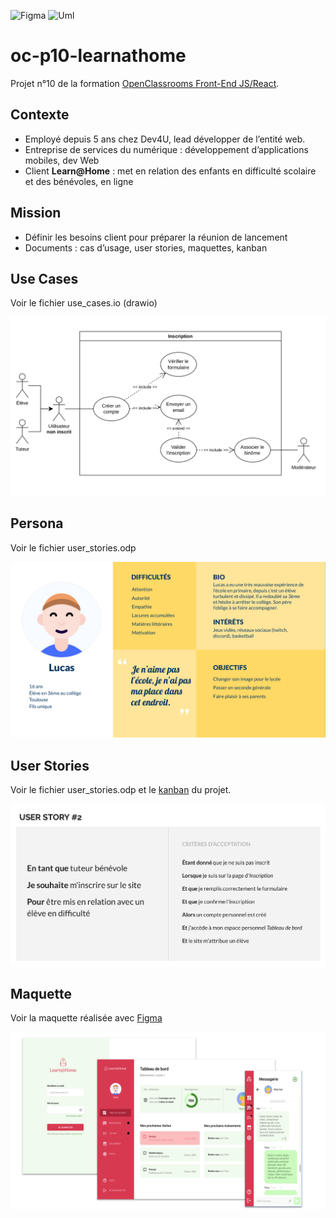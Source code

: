 ![Figma](https://img.shields.io/badge/Figma-383838?logo=figma) 
![Uml](https://img.shields.io/badge/UML-f2f2f2?)

# oc-p10-learnathome
Projet n°10 de la formation [OpenClassrooms Front-End JS/React](https://openclassrooms.com/fr/paths/516-developpeur-dapplication-javascript-react).

## Contexte
- Employé depuis 5 ans chez Dev4U, lead développer de l’entité web.
- Entreprise de services du numérique : développement d’applications mobiles, dev Web
- Client **Learn@Home** : met en relation des enfants en difficulté scolaire et des bénévoles, en ligne

## Mission
- Définir les besoins client pour préparer la réunion de lancement
- Documents : cas d’usage, user stories, maquettes, kanban


## Use Cases
Voir le fichier use_cases.io (drawio)

![Use Cases](images/use_cases.png)

## Persona
Voir le fichier user_stories.odp

![Persona](images/persona.png)

## User Stories
Voir le fichier user_stories.odp et le [kanban](https://github.com/users/jeromeabel/projects/1) du projet.

![User Stories](images/user_story.png)

## Maquette
Voir la maquette réalisée avec [Figma](https://www.figma.com/file/7b9KuU85XksOOEYOlMXto8/Maquette-Learn%40Home?node-id=3-2&t=RAjBGTfsb87GsyW9-0)

![Maquette Figma](images/maquette.png)
